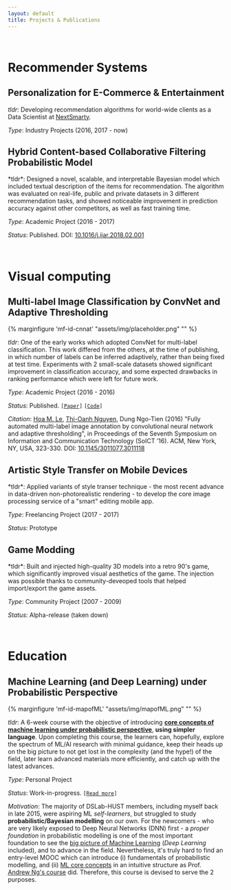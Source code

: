 ```yaml
---
layout: default
title: Projects & Publications
---
```


<br>
<h1 class="content-listing-header sans">Recommender Systems</h1>


<h2 class="content-listing-header sans">Personalization for E-Commerce & Entertainment</h2>

*tldr*: Developing recommendation algorithms for world-wide clients as a Data Scientist at [NextSmarty](https://www.nextsmarty.com/).

*Type*: Industry Projects (2016, 2017 - now)

<h2 class="content-listing-header sans">Hybrid Content-based Collaborative Filtering Probabilistic Model</h2>
*tldr*: Designed a novel, scalable, and interpretable Bayesian model which included textual description of the items for recommendation. The algorithm was evaluated on real-life, public and private datasets in 3 different recommendation tasks, and showed noticeable improvement in prediction accuracy against other competitors, as well as fast training time. 

*Type*: Academic Project (2016 - 2017)

*Status*: Published. <span class="smaller">DOI</span>: [10.1016/j.ijar.2018.02.001](https://doi.org/10.1016/j.ijar.2018.02.001)


<br>
<h1 class="content-listing-header sans">Visual computing</h1>


<h2 class="content-listing-header sans">Multi-label Image Classification by ConvNet and Adaptive Thresholding</h2>{% marginfigure 'mf-id-cnnat' "assets/img/placeholder.png" "" %}

*tldr*: One of the early works which adopted ConvNet for multi-label classification. This work differed from the others, at the time of publishing, in which number of labels can be inferred adaptively, rather than being fixed at test time. Experiments with 2 small-scale datasets showed significant improvement in classification accuracy, and some expected drawbacks in ranking performance which were left for future work.

*Type*: Academic Project (2016 - 2016)

*Status*: Published. `[`[`Paper`](https://doi.org/10.1145/3011077.3011118)`]` `[`[`Code`](https://github.com/hoamle/multiLabel)`]`

*Citation*: [Hoa M. Le](https://hoamle.github.io), [Thi-Oanh Nguyen](https://soict.hust.edu.vn/en/index.php/our_team/nguyen-thi-oanh-phd/), Dung Ngo-Tien (2016) "Fully automated multi-label image annotation by convolutional neural network and adaptive thresholding", in Proceedings of the Seventh Symposium on Information and Communication Technology (SoICT ’16). ACM, New York, NY, USA, 323-330. DOI: [10.1145/3011077.3011118](https://doi.org/10.1145/3011077.3011118)


<h2 class="content-listing-header sans">Artistic Style Transfer on Mobile Devices</h2>*tldr*: Applied variants of style transer technique - the most recent advance in data-driven non-photorealistic rendering - to develop the core image processing service of a "smart" editing mobile app.

*Type*: Freelancing Project (2017 - 2017)

*Status*: Prototype

<h2 class="content-listing-header sans">Game Modding</h2>*tldr*: Built and injected high-quality 3D models into a retro 90's game, which significantly improved visual aesthetics of the game. The injection was possible thanks to community-deveoped tools that helped import/export the game assets. 

*Type*: Community Project (2007 - 2009)

*Status*: Alpha-release (taken down)


<br>
<h1 class="content-listing-header sans">Education</h1>

<h2 class="content-listing-header sans">Machine Learning (and Deep Learning) under Probabilistic Perspective</h2>{% marginfigure 'mf-id-mapofML' "assets/img/mapofML.png" "" %}

*tldr*: A 6-week course with the objective of introducing [**core concepts of machine learning under probabilistic perspective**](/blog/16/essence-machine-deep-learning/), **using simpler language**. Upon completing this course, the learners can, hopefully, explore the spectrum of ML/AI research with minimal guidance, keep their heads up on the big picture to not get lost in the complexity (and the hype!) of the field, later learn advanced materials more efficiently, and catch up with the latest advances.

*Type*: Personal Project

*Status*: Work-in-progress. `[`[`Read more`](/blog/16/essence-machine-deep-learning)`]`

*Motivation*: The majority of DSLab-HUST members, including myself back in late 2015, were aspiring ML *self-learners*, but struggled to study **probabilistic/Bayesian modelling** on our own. For the newcomers - who are very likely exposed to Deep Neural Networks (DNN) first - a *proper foundation* in probabilistic modelling is one of the most important foundation to see the [big picture of Machine Learning](/blog/16/essence-machine-deep-learning#map) (*Deep Learning* included), and to advance in the field. Nevertheless, it's truly hard to find an entry-level MOOC which can introduce (i) fundamentals of probabilistic modelling, and  (ii) [ML core concepts](/blog/16/essence-machine-deep-learning#core) in an intuitive structure as Prof. [Andrew Ng's course](https://www.coursera.org/learn/machine-learning) did. Therefore, this course is devised to serve the 2 purposes. 



